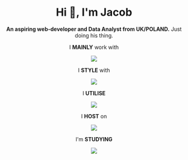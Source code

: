 <h1 align="center">Hi 👋, I'm Jacob</h1>
<p align="center"><b>An aspiring web-developer and Data Analyst from UK/POLAND.</b> Just doing his thing. </p>

<p align="center">I <b>MAINLY</b> work with</p>
<p align="center">
  <a href="https://skillicons.dev">
    <img src="https://skillicons.dev/icons?i=js,react,redux" />
  </a>
</p>

<p align="center">I <b>STYLE</b> with</p>
<p align="center">
  <a href="https://skillicons.dev">
    <img src="https://skillicons.dev/icons?i=html,css,tailwind,styledcomponents,sass,materialui" />
  </a>
</p>

<p align="center">I <b>UTILISE</b></p>
<p align="center">
  <a href="https://skillicons.dev">
    <img src="https://skillicons.dev/icons?i=supabase,git,github,stackoverflow" />
  </a>
</p>

<p align="center">I <b>HOST</b> on</p>
<p align="center">
  <a href="https://skillicons.dev">
    <img src="https://skillicons.dev/icons?i=netlify" />
  </a>
</p>

<p align="center">I'm <b>STUDYING</b></p>
<p align="center">
  <a href="https://skillicons.dev">
    <img src="https://skillicons.dev/icons?i=ts,nextjs,nodejs" />
  </a>
</p>
